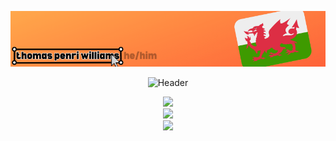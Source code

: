<!--
**007-Tommy/007-Tommy** is a ✨ _special_ ✨ repository because its `README.md` (this file) appears on your GitHub profile.

Here are some ideas to get you started:

- 🔭 I’m currently working on ...
- 🌱 I’m currently learning ...
- 👯 I’m looking to collaborate on ...
- 🤔 I’m looking for help with ...
- 💬 Ask me about ...
- 📫 How to reach me: ...
- 😄 Pronouns: ...
- ⚡ Fun fact: ...
-->
<p align="center">
   <img src="banner.png" alt="Banner" />
</p>

<p align="center">
   <img src="https://readme-typing-svg.demolab.com?font=Fira+Code&duration=1000&pause=1000&color=F79A00&center=true&vCenter=true&width=435&lines=Thomas+Penri+Williams;Hey+there+%3AD;Proud+Cymro%3A+yma+o+hyd" alt="Header" />
</p>

<div id="header" align="center">
  <img src="https://i.giphy.com/media/v1.Y2lkPTc5MGI3NjExNW1iNjExeGh0YmxoaDlneGsxZ3c0bTQ0YmwybmVwMmVtbDlnbXJwbCZlcD12MV9pbnRlcm5hbF9naWZfYnlfaWQmY3Q9Zw/l0ExnkHnZ3lYzHbnG/giphy.gif" width="400" />
</div>
<div id="header" align="center">
  <img src="http://github-profile-summary-cards.vercel.app/api/cards/profile-details?username=007-Tommy&theme=transparent" />
</div>
<div id="header" align="center">
  <img src="http://github-profile-summary-cards.vercel.app/api/cards/most-commit-language?username=007-Tommy&theme=transparent" />
</div>


